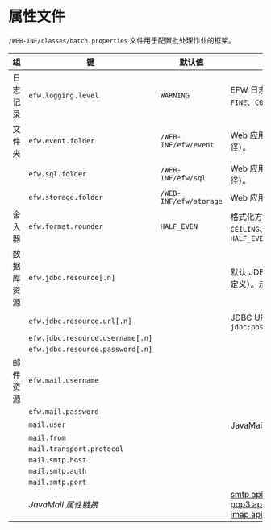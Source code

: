 # 属性文件

`/WEB-INF/classes/batch.properties` 文件用于配置批处理作业的框架。

| 组 | 键 | 默认值 | 描述 |
|---|---|---|---|
| 日志记录 | `efw.logging.level` | `WARNING` | EFW 日志输出级别：`ALL`、`FINEST`、`FINER`、`FINE`、`CONFIG`、`INFO`、`WARNING`、`SEVERE`、`OFF` |
| 文件夹 | `efw.event.folder` | `/WEB-INF/efw/event` | Web 应用程序事件程序文件夹（相对或绝对路径）。 |
|  | `efw.sql.folder` | `/WEB-INF/efw/sql` | Web 应用程序外部 SQL 文件夹（相对或绝对路径）。 |
|  | `efw.storage.folder` | `/WEB-INF/efw/storage` | Web 应用程序 I/O 文件夹（相对或绝对路径）。 |
| 舍入器 | `efw.format.rounder` | `HALF_EVEN` | 格式化方法的默认舍入器：`UP`、`DOWN`、`CEILING`、`FLOOR`、`HALF_UP`、`HALF_DOWN`、`HALF_EVEN` |
| 数据库资源 | `efw.jdbc.resource[.n]` |  | 默认 JDBC 资源名称（允许使用 `[.n]` 进行多个定义）。示例：`jdbc/efw` |
|  | `efw.jdbc.resource.url[.n]` |  | JDBC URL。示例：`jdbc:postgresql://127.0.0.1:5432/efwSample` |
|  | `efw.jdbc.resource.username[.n]` |  |  |
|  | `efw.jdbc.resource.password[.n]` |  |  |
| 邮件资源 | `efw.mail.username` |  |  |
|  | `efw.mail.password` |  |  |
|  | `mail.user` |  | JavaMail 属性（见下文）。 |
|  | `mail.from` |  |  |
|  | `mail.transport.protocol` |  |  |
|  | `mail.smtp.host` |  |  |
|  | `mail.smtp.auth` |  |  |
|  | `mail.smtp.port` |  |  |
|  | *JavaMail 属性链接* |  | [smtp api](https://javaee.github.io/javamail/docs/api/com/sun/mail/smtp/package-summary.html)<br>[pop3 api](https://javaee.github.io/javamail/docs/api/com/sun/mail/pop3/package-summary.html)<br>[imap api](https://javaee.github.io/javamail/docs/api/com/sun/mail/imap/package-summary.html) |
